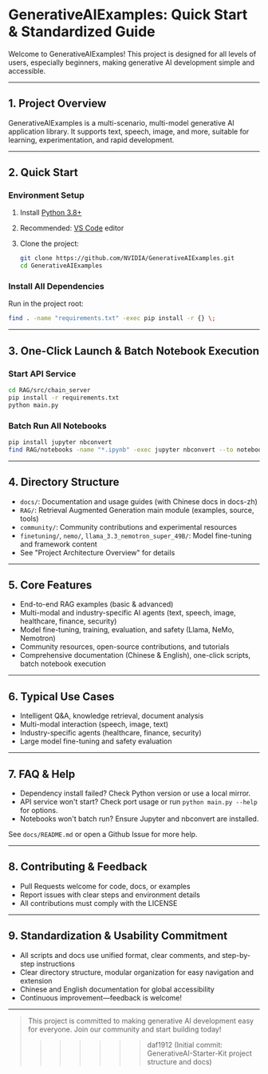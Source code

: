 # GenerativeAIExamples: Quick Start & Standardized Guide

Welcome to GenerativeAIExamples! This project is designed for all levels of users, especially beginners, making generative AI development simple and accessible.

---

## 1. Project Overview

GenerativeAIExamples is a multi-scenario, multi-model generative AI application library. It supports text, speech, image, and more, suitable for learning, experimentation, and rapid development.

---

## 2. Quick Start

### Environment Setup

1. Install [Python 3.8+](https://www.python.org/downloads/)
2. Recommended: [VS Code](https://code.visualstudio.com/) editor
3. Clone the project:

   ```sh
   git clone https://github.com/NVIDIA/GenerativeAIExamples.git
   cd GenerativeAIExamples
   ```

### Install All Dependencies

Run in the project root:

```sh
find . -name "requirements.txt" -exec pip install -r {} \;
```

---

## 3. One-Click Launch & Batch Notebook Execution

### Start API Service

```sh
cd RAG/src/chain_server
pip install -r requirements.txt
python main.py
```

### Batch Run All Notebooks

```sh
pip install jupyter nbconvert
find RAG/notebooks -name "*.ipynb" -exec jupyter nbconvert --to notebook --execute --inplace {} \;
```

---

## 4. Directory Structure

- `docs/`: Documentation and usage guides (with Chinese docs in docs-zh)
- `RAG/`: Retrieval Augmented Generation main module (examples, source, tools)
- `community/`: Community contributions and experimental resources
- `finetuning/`, `nemo/`, `llama_3.3_nemotron_super_49B/`: Model fine-tuning and framework content
- See "Project Architecture Overview" for details

---

## 5. Core Features

- End-to-end RAG examples (basic & advanced)
- Multi-modal and industry-specific AI agents (text, speech, image, healthcare, finance, security)
- Model fine-tuning, training, evaluation, and safety (Llama, NeMo, Nemotron)
- Community resources, open-source contributions, and tutorials
- Comprehensive documentation (Chinese & English), one-click scripts, batch notebook execution

---

## 6. Typical Use Cases

- Intelligent Q&A, knowledge retrieval, document analysis
- Multi-modal interaction (speech, image, text)
- Industry-specific agents (healthcare, finance, security)
- Large model fine-tuning and safety evaluation

---

## 7. FAQ & Help

- Dependency install failed? Check Python version or use a local mirror.
- API service won't start? Check port usage or run `python main.py --help` for options.
- Notebooks won't batch run? Ensure Jupyter and nbconvert are installed.

See `docs/README.md` or open a Github Issue for more help.

---

## 8. Contributing & Feedback

- Pull Requests welcome for code, docs, or examples
- Report issues with clear steps and environment details
- All contributions must comply with the LICENSE

---

## 9. Standardization & Usability Commitment

- All scripts and docs use unified format, clear comments, and step-by-step instructions
- Clear directory structure, modular organization for easy navigation and extension
- Chinese and English documentation for global accessibility
- Continuous improvement—feedback is welcome!

---

> This project is committed to making generative AI development easy for everyone. Join our community and start building today!
>>>>>>> daf1912 (Initial commit: GenerativeAI-Starter-Kit project structure and docs)
